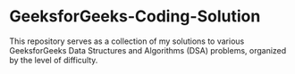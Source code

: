 # GeeksforGeeks-Coding-Solution
This repository serves as a collection of my solutions to various GeeksforGeeks Data Structures and Algorithms (DSA) problems, organized by the level of difficulty. 

